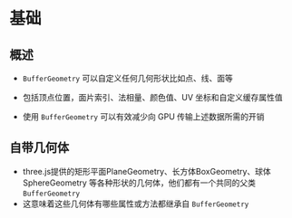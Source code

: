 # 基础

## 概述

+ `BufferGeometry` 可以自定义任何几何形状比如点、线、面等

+ 包括顶点位置，面片索引、法相量、颜色值、UV 坐标和自定义缓存属性值

+ 使用 `BufferGeometry` 可以有效减少向 GPU 传输上述数据所需的开销

## 自带几何体

+ three.js提供的矩形平面PlaneGeometry、长方体BoxGeometry、球体SphereGeometry 等各种形状的几何体，他们都有一个共同的父类 `BufferGeometry`
+ 这意味着这些几何体有哪些属性或方法都继承自 `BufferGeometry`
